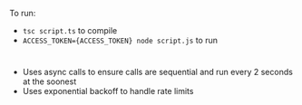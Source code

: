 To run:
- `tsc script.ts` to compile
- `ACCESS_TOKEN={ACCESS_TOKEN} node script.js` to run
#
- Uses async calls to ensure calls are sequential and run every 2 seconds at the soonest
- Uses exponential backoff to handle rate limits
